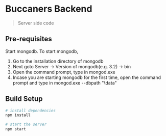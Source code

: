 # Buccaners Backend

> Server side code

## Pre-requisites
Start mongodb. To start mongodb,
1. Go to the installation directory of mongodb
2. Next goto Server -> Version of mongodb(e.g. 3.2) -> bin
3. Open the command prompt, type in mongod.exe
4. Incase you are starting mongodb for the first time, open the command prompt and type in mongod.exe --dbpath "<path-for-keeping-data>\data"

## Build Setup

``` bash
# install dependencies
npm install

# start the server
npm start

